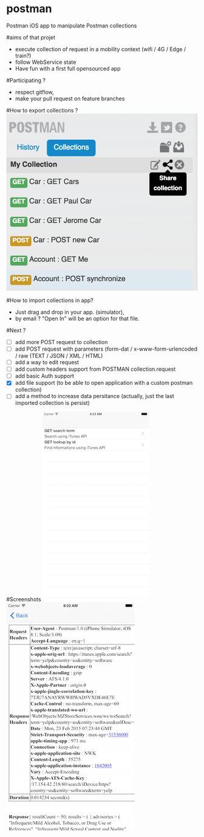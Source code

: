 # postman
Postman iOS app to manipulate Postman collections

#aims of that projet
* execute collection of request in a mobility context (wifi / 4G / Edge / train?)
* follow WebService state
* Have fun with a first full opensourced app

#Participating ?
* respect gitflow, 
* make your pull request on feature branches 

#How to export collections ?
![Image](./images/how-to-export-collection.png)

#How to import collections in app?
- Just drag and drop in your app. (simulator),
- by email ? "Open In" will be an option for that file. 

#Next ?
* [ ] add more POST request to collection
* [ ] add POST request with parameters (form-dat / x-www-form-urlencoded / raw (TEXT / JSON / XML / HTML)
* [ ] add a way to edit request
* [ ] add custom headers support from POSTMAN collection.request
* [ ] add basic Auth support
* [x] add file support (to be able to open application with a custom postman collection)
* [ ] add a method to increase data persitance (actually, just the last imported collection is persist)

#Screenshots 
 ![Image](./images/master_view.png)  ![Image](./images/details_view.png) 
